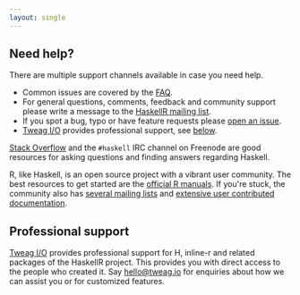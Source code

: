 ```yaml
---
layout: single 
---
```


## Need help?

There are multiple support channels available in case you need help.

* Common issues are covered by the [FAQ](docs/faq.html).
* For general questions, comments, feedback and community support
  please write a message to the
  [HaskellR mailing list](https://groups.google.com/group/haskellr).
* If you spot a bug, typo or have feature requests please
  [open an issue](https://github.com/tweag/HaskellR/issues/new).
* [Tweag I/O](http://tweag.io) provides professional support, see
  [below](#professional-support).

[Stack Overflow](http://stackoverflow.com/questions/tagged/haskell)
and the `#haskell` IRC channel on Freenode are good resources for
asking questions and finding answers regarding Haskell.

R, like Haskell, is an open source project with a vibrant user
community. The best resources to get started are the
[official R manuals](http://cran.r-project.org/manuals.html). If
you're stuck, the community also has
[several mailing lists](http://www.r-project.org/mail.html) and
[extensive user contributed documentation](http://cran.r-project.org/other-docs.html).

## Professional support

[Tweag I/O](http://tweag.io) provides professional support for H,
inline-r and related packages of the HaskellR project. This provides
you with direct access to the people who created it. Say
[hello@tweag.io](mailto:hello@tweag.io) for enquiries about how we can
assist you or for customized features.
